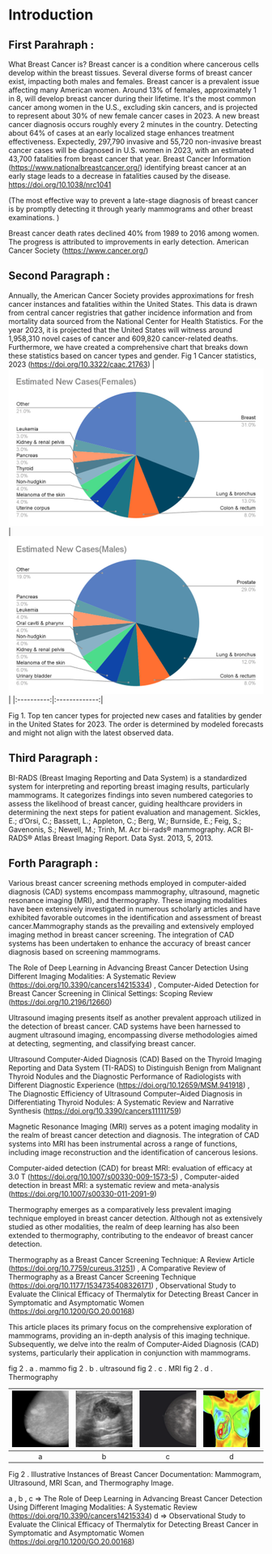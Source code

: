 # Introduction

## First Parahraph :
What Breast Cancer is? Breast cancer is a condition where cancerous cells develop within the breast tissues. Several diverse forms of breast cancer exist, impacting both males and females. Breast cancer is a prevalent issue affecting many American women. Around 13% of females, approximately 1 in 8, will develop breast cancer during their lifetime. It's the most common cancer among women in the U.S., excluding skin cancers, and is projected to represent about 30% of new female cancer cases in 2023. A new breast cancer diagnosis occurs roughly every 2 minutes in the country. Detecting about 64% of cases at an early localized stage enhances treatment effectiveness. Expectedly, 297,790 invasive and 55,720 non-invasive breast cancer cases will be diagnosed in U.S. women in 2023, with an estimated 43,700 fatalities from breast cancer that year.
Breast Cancer Information (https://www.nationalbreastcancer.org/)
identifying breast cancer at an early stage leads to a decrease in fatalities caused by the disease.
https://doi.org/10.1038/nrc1041

(The most effective way to prevent a late-stage diagnosis of breast cancer is by promptly detecting it through yearly mammograms and other breast examinations. )

Breast cancer death rates declined 40% from 1989 to 2016 among women. The progress is attributed to improvements in early detection.
American Cancer Society (https://www.cancer.org/)

## Second Paragraph :
Annually, the American Cancer Society provides approximations for fresh cancer instances and fatalities within the United States. This data is drawn from central cancer registries that gather incidence information and from mortality data sourced from the National Center for Health Statistics. For the year 2023, it is projected that the United States will witness around 1,958,310 novel cases of cancer and 609,820 cancer-related deaths. Furthermore, we have created a comprehensive chart that breaks down these statistics based on cancer types and gender. Fig 1
Cancer statistics, 2023 (https://doi.org/10.3322/caac.21763)
| ![alt text](https://github.com/mnn59/review-essay/blob/main/main-paper-sections/female.png)  |  ![alt text](https://github.com/mnn59/review-essay/blob/main/main-paper-sections/males.png) |
|:----------:|:-------------:|


Fig 1. Top ten cancer types for projected new cases and fatalities by gender in the United States for 2023. The order is determined by modeled forecasts and might not align with the latest observed data.

## Third Paragraph :

BI-RADS (Breast Imaging Reporting and Data System) is a standardized system for interpreting and reporting breast imaging results, particularly mammograms. It categorizes findings into seven numbered categories to assess the likelihood of breast cancer, guiding healthcare providers in determining the next steps for patient evaluation and management. 
Sickles, E.; d’Orsi, C.; Bassett, L.; Appleton, C.; Berg, W.; Burnside, E.; Feig, S.; Gavenonis, S.; Newell, M.; Trinh, M. Acr bi-rads® mammography. ACR BI-RADS® Atlas Breast Imaging Report. Data Syst. 2013, 5, 2013.


## Forth Paragraph : 
Various breast cancer screening methods employed in computer-aided diagnosis (CAD) systems encompass mammography, ultrasound, magnetic resonance imaging (MRI), and thermography. These imaging modalities have been extensively investigated in numerous scholarly articles and have exhibited favorable outcomes in the identification and assessment of breast cancer.Mammography stands as the prevailing and extensively employed imaging method in breast cancer screening. The integration of CAD systems has been undertaken to enhance the accuracy of breast cancer diagnosis based on screening mammograms.


The Role of Deep Learning in Advancing Breast Cancer Detection Using Different Imaging Modalities: A Systematic Review (https://doi.org/10.3390/cancers14215334) , Computer-Aided Detection for Breast Cancer Screening in Clinical Settings: Scoping Review (https://doi.org/10.2196/12660)

Ultrasound imaging presents itself as another prevalent approach utilized in the detection of breast cancer. CAD systems have been harnessed to augment ultrasound imaging, encompassing diverse methodologies aimed at detecting, segmenting, and classifying breast cancer.

Ultrasound Computer-Aided Diagnosis (CAD) Based on the Thyroid Imaging Reporting and Data System (TI-RADS) to Distinguish Benign from Malignant Thyroid Nodules and the Diagnostic Performance of Radiologists with Different Diagnostic Experience (https://doi.org/10.12659/MSM.941918) , The Diagnostic Efficiency of Ultrasound Computer–Aided Diagnosis in Differentiating Thyroid Nodules: A Systematic Review and Narrative Synthesis (https://doi.org/10.3390/cancers11111759)

Magnetic Resonance Imaging (MRI) serves as a potent imaging modality in the realm of breast cancer detection and diagnosis. The integration of CAD systems into MRI has been instrumental across a range of functions, including image reconstruction and the identification of cancerous lesions.

Computer-aided detection (CAD) for breast MRI: evaluation of efficacy at 3.0 T (https://doi.org/10.1007/s00330-009-1573-5) , Computer-aided detection in breast MRI: a systematic review and meta-analysis (https://doi.org/10.1007/s00330-011-2091-9)

Thermography emerges as a comparatively less prevalent imaging technique employed in breast cancer detection. Although not as extensively studied as other modalities, the realm of deep learning has also been extended to thermography, contributing to the endeavor of breast cancer detection.

Thermography as a Breast Cancer Screening Technique: A Review Article (https://doi.org/10.7759/cureus.31251) , A Comparative Review of Thermography as a Breast Cancer Screening Technique (https://doi.org/10.1177/1534735408326171) , Observational Study to Evaluate the Clinical Efficacy of Thermalytix for Detecting Breast Cancer in Symptomatic and Asymptomatic Women (https://doi.org/10.1200/GO.20.00168)

This article places its primary focus on the comprehensive exploration of mammograms, providing an in-depth analysis of this imaging technique. Subsequently, we delve into the realm of Computer-Aided Diagnosis (CAD) systems, particularly their application in conjunction with mammograms.

fig 2 . a . mammo
fig 2 . b . ultrasound
fig 2 . c . MRI
fig 2 . d . Thermography

| ![alt text](https://github.com/mnn59/review-essay/blob/main/main-paper-sections/Images/Mam.png)  |  ![alt text](https://github.com/mnn59/review-essay/blob/main/main-paper-sections/Images/Ult.png) | ![alt text](https://github.com/mnn59/review-essay/blob/main/main-paper-sections/Images/mri.png)  |  ![alt text](https://github.com/mnn59/review-essay/blob/main/main-paper-sections/Images/th.png) |
|:-------------:|:-------------:|:-------------:|:-------------:|
|a|b|c|d|

Fig 2 . Illustrative Instances of Breast Cancer Documentation: Mammogram, Ultrasound, MRI Scan, and Thermography Image.

a , b , c => The Role of Deep Learning in Advancing Breast Cancer Detection Using Different Imaging Modalities: A Systematic Review (https://doi.org/10.3390/cancers14215334)
d => Observational Study to Evaluate the Clinical Efficacy of Thermalytix for Detecting Breast Cancer in Symptomatic and Asymptomatic Women (https://doi.org/10.1200/GO.20.00168)


